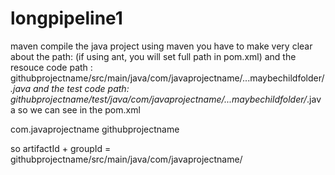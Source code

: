 # longpipeline1
maven compile the java project
using maven you have to make very clear about the path: (if using ant, you will set full path in pom.xml)
and the resouce code path : githubprojectname/src/main/java/com/javaprojectname/...maybechildfolder/*.java 
and the test code path: githubprojectname/test/java/com/javaprojectname/...maybechildfolder/*.java
so we can see in the pom.xml

  <groupId>com.javaprojectname</groupId> 
  <artifactId>githubprojectname</artifactId>
  
  so artifactId + groupId = githubprojectname/src/main/java/com/javaprojectname/
  

